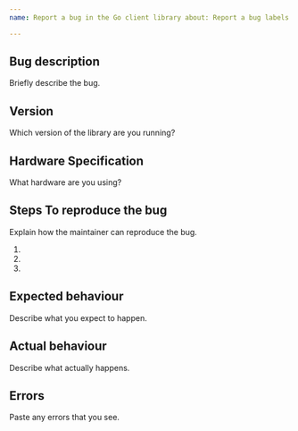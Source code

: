 ```yaml
---
name: Report a bug in the Go client library about: Report a bug labels: bug

---
```


## Bug description

Briefly describe the bug.

## Version

Which version of the library are you running?

## Hardware Specification

What hardware are you using?

## Steps To reproduce the bug

Explain how the maintainer can reproduce the bug.

1.
2.
3.

## Expected behaviour

Describe what you expect to happen.

## Actual behaviour

Describe what actually happens.

## Errors

Paste any errors that you see.
